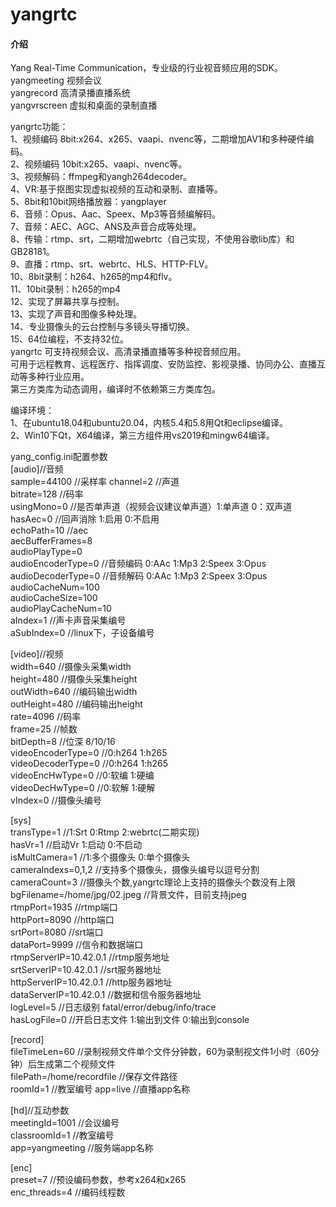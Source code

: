 # yangrtc

#### 介绍
Yang Real-Time Communication，专业级的行业视音频应用的SDK。   
yangmeeting 视频会议  
yangrecord 高清录播直播系统    
yangvrscreen 虚拟和桌面的录制直播  

yangrtc功能：  
1、视频编码 8bit:x264、x265、vaapi、nvenc等，二期增加AV1和多种硬件编码。  
2、视频编码 10bit:x265、vaapi、nvenc等。  
3、视频解码：ffmpeg和yangh264decoder。    
4、VR:基于抠图实现虚拟视频的互动和录制、直播等。  
5、8bit和10bit网络播放器：yangplayer  
6、音频：Opus、Aac、Speex、Mp3等音频编解码。    
7、音频：AEC、AGC、ANS及声音合成等处理。    
8、传输：rtmp、srt，二期增加webrtc（自己实现，不使用谷歌lib库）和GB28181。   
9、直播：rtmp、srt、webrtc、HLS、HTTP-FLV。  
10、8bit录制：h264、h265的mp4和flv。    
11、10bit录制：h265的mp4  
12、实现了屏幕共享与控制。  
13、实现了声音和图像多种处理。  
14、专业摄像头的云台控制与多镜头导播切换。   
15、64位编程，不支持32位。  
yangrtc 可支持视频会议、高清录播直播等多种视音频应用。  
可用于远程教育、远程医疗、指挥调度、安防监控、影视录播、协同办公、直播互动等多种行业应用。  
第三方类库为动态调用，编译时不依赖第三方类库包。  

编译环境：  
1、在ubuntu18.04和ubuntu20.04，内核5.4和5.8用Qt和eclipse编译。  
2、Win10下Qt，X64编译，第三方组件用vs2019和mingw64编译。  


yang_config.ini配置参数  
[audio]//音频  
sample=44100  //采样率
channel=2     //声道  
bitrate=128  //码率  
usingMono=0 //是否单声道（视频会议建议单声道）1:单声道 0：双声道  
hasAec=0    //回声消除 1:启用 0:不启用  
echoPath=10 //aec   
aecBufferFrames=8   
audioPlayType=0  
audioEncoderType=0 //音频编码 0:AAc 1:Mp3 2:Speex 3:Opus    
audioDecoderType=0 //音频解码 0:AAc 1:Mp3 2:Speex 3:Opus  
audioCacheNum=100  
audioCacheSize=100  
audioPlayCacheNum=10  
aIndex=1  //声卡声音采集编号  
aSubIndex=0 //linux下，子设备编号  


[video]//视频  
width=640  //摄像头采集width  
height=480  //摄像头采集height  
outWidth=640 //编码输出width  
outHeight=480 //编码输出height  
rate=4096  //码率  
frame=25  //帧数  
bitDepth=8 //位深 8/10/16  
videoEncoderType=0 //0:h264 1:h265  
videoDecoderType=0 //0:h264 1:h265   
videoEncHwType=0   //0:软编 1:硬编  
videoDecHwType=0  //0:软解 1:硬解  
vIndex=0        //摄像头编号  

[sys]  
transType=1 //1:Srt 0:Rtmp 2:webrtc(二期实现)  
hasVr=1 //启动Vr 1:启动 0:不启动  
isMultCamera=1 //1:多个摄像头 0:单个摄像头  
cameraIndexs=0,1,2 //支持多个摄像头，摄像头编号以逗号分割  
cameraCount=3 //摄像头个数,yangrtc理论上支持的摄像头个数没有上限  
bgFilename=/home/jpg/02.jpeg //背景文件，目前支持jpeg  
rtmpPort=1935   //rtmp端口  
httpPort=8090   //http端口  
srtPort=8080    //srt端口  
dataPort=9999   //信令和数据端口  
rtmpServerIP=10.42.0.1  //rtmp服务地址  
srtServerIP=10.42.0.1   //srt服务器地址  
httpServerIP=10.42.0.1   //http服务器地址  
dataServerIP=10.42.0.1    //数据和信令服务器地址  
logLevel=5  //日志级别 fatal/error/debug/info/trace  
hasLogFile=0  //开启日志文件 1:输出到文件 0:输出到console  

[record]  
fileTimeLen=60  //录制视频文件单个文件分钟数，60为录制视文件1小时（60分钟）后生成第二个视频文件  
filePath=/home/recordfile  //保存文件路径  
roomId=1  //教室编号
app=live //直播app名称
  
[hd]//互动参数  
meetingId=1001 //会议编号  
classroomId=1 //教室编号  
app=yangmeeting //服务端app名称   

[enc]  
preset=7  //预设编码参数，参考x264和x265  
enc_threads=4 //编码线程数  
